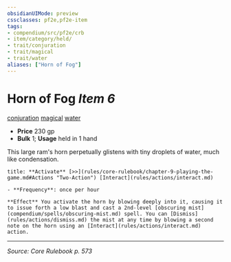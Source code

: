 ```yaml
---
obsidianUIMode: preview
cssclasses: pf2e,pf2e-item
tags:
- compendium/src/pf2e/crb
- item/category/held/
- trait/conjuration
- trait/magical
- trait/water
aliases: ["Horn of Fog"]
---
```

# Horn of Fog *Item 6*  
[conjuration](rules/traits/conjuration.md "Conjuration School Trait")  [magical](rules/traits/magical.md "Magical Item Trait")  [water](rules/traits/water.md "Water Energy & Element Trait")  

- **Price** 230 gp
- **Bulk** 1; **Usage** held in 1 hand

This large ram's horn perpetually glistens with tiny droplets of water, much like condensation.

```ad-embed-ability
title: **Activate** [>>](rules/core-rulebook/chapter-9-playing-the-game.md#Actions "Two-Action") [Interact](rules/actions/interact.md)

- **Frequency**: once per hour

**Effect** You activate the horn by blowing deeply into it, causing it to issue forth a low blast and cast a 2nd-level [obscuring mist](compendium/spells/obscuring-mist.md) spell. You can [Dismiss](rules/actions/dismiss.md) the mist at any time by blowing a second note on the horn using an [Interact](rules/actions/interact.md) action.
```


---
*Source: Core Rulebook p. 573*